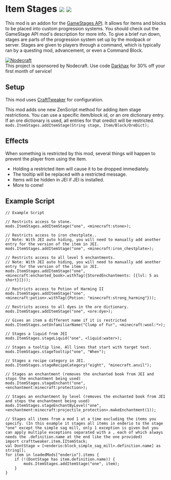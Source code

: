 # Item Stages [![](http://cf.way2muchnoise.eu/280316.svg)](https://minecraft.curseforge.com/projects/item-stages) [![](http://cf.way2muchnoise.eu/versions/280316.svg)](https://minecraft.curseforge.com/projects/item-stages)

This mod is an addon for the [GameStages API](https://minecraft.curseforge.com/projects/game-stages). It allows for items and blocks to be placed into custom progression systems.  You should check out the GameStage API mod's description for more info. To give a brief run down, stages are parts of the progression system set up by the modpack or server. Stages are given to players through a command, which is typically ran by a questing mod, advancement, or even a Command Block.

[![Nodecraft](https://nodecraft.com/assets/images/logo-dark.png)](https://nodecraft.com/r/darkhax)    
This project is sponsored by Nodecraft. Use code [Darkhax](https://nodecraft.com/r/darkhax) for 30% off your first month of service!

## Setup

This mod uses [CraftTweaker](https://minecraft.curseforge.com/projects/crafttweaker) for configuration.

This mod adds one new ZenScript method for adding item stage restrictions. You can use a specific item/block id, or an ore dictionary entry. If an ore dictionary is used, all entries for that oredict will be restricted. `mods.ItemStages.addItemStage(String stage, Item/Block/OreDict);`

## Effects

When something is restricted by this mod, several things will happen to prevent the player from using the item. 

- Holding a restricted item will cause it to be dropped immediately.
- The tooltip will be replaced with a restricted message.
- Items will be hidden in JEI if JEI is installed. 
- More to come!

## Example Script

```
// Example Script

// Restricts access to stone.
mods.ItemStages.addItemStage("one", <minecraft:stone>);

// Restricts access to iron chestplate..
// Note: With JEI auto hiding, you will need to manually add another entry for the version of the item in JEI.
mods.ItemStages.addItemStage("one", <minecraft:iron_chestplate>);

// Restricts access to all level 5 enchantments.
// Note: With JEI auto hiding, you will need to manually add another entry for the version of the item in JEI.
mods.ItemStages.addItemStage("one", <minecraft:enchanted_book>.withTag({StoredEnchantments: [{lvl: 5 as short}]}));

// Restricts access to Potion of Harming II
mods.ItemStages.addItemStage("one", <minecraft:potion>.withTag({Potion: "minecraft:strong_harming"}));

// Restricts access to all dyes in the ore dictionary.
mods.ItemStages.addItemStage("one", <ore:dye>);

// Gives an item a different name if it is restricted
mods.ItemStages.setUnfamiliarName("Clump of Fur", <minecraft:wool:*>);

// Stages a liquid from JEI
mods.ItemStages.stageLiquid("one", <liquid:water>);

// Stages a tooltip line. All lines that start with target text.
mods.ItemStages.stageTooltip("one", "When");

// Stages a recipe category in JEI.
mods.ItemStages.stageRecipeCategory("eight", "minecraft.anvil");

// Stages an enchantment (removes the enchanted book from JEI and stops the enchantment being used)
mods.ItemStages.stageEnchant("one", <enchantment:minecraft:protection>);

// Stages an enchantment by level (removes the enchanted book from JEI and stops the enchantment being used)
mods.ItemStages.stageEnchantByLevel("one", <enchantment:minecraft:projectile_protection>.makeEnchantment(1));

// Stages all items from a mod 1 at a time excluding the items you specify. (In this example it stages all items in enderio to the stage "one" except the simple sag mill, only 1 exception is given but you can apply multiple exceptions separated with a , each of which always needs the .definition.name at the end like the one provided)
import crafttweaker.item.IItemStack;
val DontStage = [<enderio:block_simple_sag_mill>.definition.name] as string[];
for item in loadedMods["enderio"].items {
    if (!(DontStage has item.definition.name)) {
        mods.ItemStages.addItemStage("one", item);
    }
}
```
